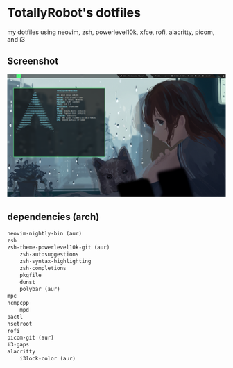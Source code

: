 # TotallyRobot's dotfiles
my dotfiles using neovim, zsh, powerlevel10k, xfce, rofi, alacritty, picom, and i3
## Screenshot
![](images/desktop.png)
## dependencies (arch)

	neovim-nightly-bin (aur)
	zsh
	zsh-theme-powerlevel10k-git (aur)
        zsh-autosuggestions
        zsh-syntax-highlighting
        zsh-completions
        pkgfile
        dunst
        polybar (aur)
	mpc
	ncmpcpp
        mpd
	pactl
	hsetroot
	rofi
	picom-git (aur)
	i3-gaps
	alacritty
        i3lock-color (aur)


